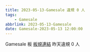 ```yaml
---
title: 2023-05-13-Gamesale 違規 0 人
tags:
    - Gamesale
abbrlink: 2023-05-13-Gamesale
date: Gamesale-2023-05-13 12:00:00
---
```

Gamesale 板 [板規連結](https://www.ptt.cc/bbs/Gossiping/M.1637425085.A.07D.html)
昨天違規 0 人
